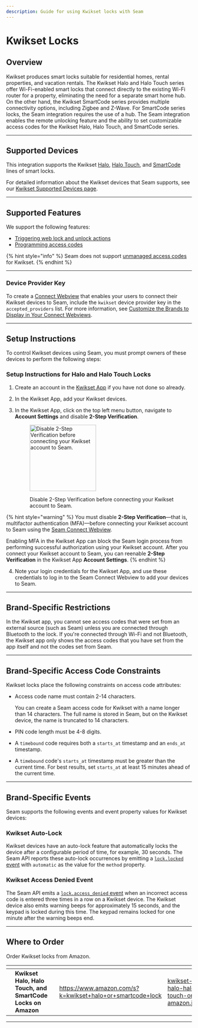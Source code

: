 ```yaml
---
description: Guide for using Kwikset locks with Seam
---
```


# Kwikset Locks

## Overview

Kwikset produces smart locks suitable for residential homes, rental properties, and vacation rentals. The Kwikset Halo and Halo Touch series offer Wi-Fi-enabled smart locks that connect directly to the existing Wi-Fi router for a property, eliminating the need for a separate smart home hub. On the other hand, the Kwikset SmartCode series provides multiple connectivity options, including Zigbee and Z-Wave. For SmartCode series locks, the Seam integration requires the use of a hub. The Seam integration enables the remote unlocking feature and the ability to set customizable access codes for the Kwikset Halo, Halo Touch, and SmartCode series.

***

## Supported Devices

This integration supports the Kwikset [Halo](https://www.kwikset.com/halo), [Halo Touch](https://www.kwikset.com/halo-touch), and [SmartCode](https://www.kwikset.com/products/electronic/electronic-smart-locks) lines of smart locks.

For detailed information about the Kwikset devices that Seam supports, see our [Kwikset Supported Devices page](https://www.seam.co/manufacturers/kwikset).

***

## Supported Features

We support the following features:

* [Triggering web lock and unlock actions](../products/smart-locks/lock-and-unlock.md)
* [Programming access codes](../products/smart-locks/access-codes/)

{% hint style="info" %}
Seam does not support [unmanaged access codes](../products/smart-locks/access-codes/migrating-existing-access-codes.md) for Kwikset.
{% endhint %}

***

### Device Provider Key

To create a [Connect Webview](../core-concepts/connect-webviews/) that enables your users to connect their Kwikset devices to Seam, include the `kwikset` device provider key in the `accepted_providers` list. For more information, see [Customize the Brands to Display in Your Connect Webviews](../core-concepts/connect-webviews/customizing-connect-webviews.md#customize-the-brands-to-display-in-your-connect-webviews).

***

## Setup Instructions

To control Kwikset devices using Seam, you must prompt owners of these devices to perform the following steps:

### Setup Instructions for Halo and Halo Touch Locks

1. Create an account in the [Kwikset App](https://www.kwikset.com/smart-locks/app) if you have not done so already.
2. In the Kwikset App, add your Kwikset devices.
3.  In the Kwikset App, click on the top left menu button, navigate to **Account Settings** and disable **2-Step Verification**.

    <figure><img src="../.gitbook/assets/kwikset-MFA-settings.png" alt="Disable 2-Step Verification before connecting your Kwikset account to Seam." width="180"><figcaption><p>Disable 2-Step Verification before connecting your Kwikset account to Seam.</p></figcaption></figure>

{% hint style="warning" %}
You must disable **2-Step Verification**—that is, multifactor authentication (MFA)—before connecting your Kwikset account to Seam using the [Seam Connect Webview](../core-concepts/connect-webviews/).

Enabling MFA in the Kwikset App can block the Seam login process from performing successful authorization using your Kwikset account. After you connect your Kwikset account to Seam, you can reenable **2-Step Verification** in the Kwikset App **Account Settings**.
{% endhint %}

4. Note your login credentials for the Kwikset App, and use these credentials to log in to the Seam Connect Webview to add your devices to Seam.

***

## Brand-Specific Restrictions

In the Kwikset app, you cannot see access codes that were set from an external source (such as Seam) unless you are connected through Bluetooth to the lock. If you're connected through Wi-Fi and not Bluetooth, the Kwikset app only shows the access codes that you have set from the app itself and not the codes set from Seam.

***

## Brand-Specific Access Code Constraints

Kwikset locks place the following constraints on access code attributes:

*   Access code name must contain 2-14 characters.

    You can create a Seam access code for Kwikset with a name longer than 14 characters. The full name is stored in Seam, but on the Kwikset device, the name is truncated to 14 characters.
* PIN code length must be 4-8 digits.
* A `timebound` code requires both a `starts_at` timestamp and an `ends_at` timestamp.
* A `timebound` code's `starts_at` timestamp must be greater than the current time. For best results, set `starts_at` at least 15 minutes ahead of the current time.

***

## Brand-Specific Events

Seam supports the following events and event property values for Kwikset devices:

### Kwikset Auto-Lock

Kwikset devices have an auto-lock feature that automatically locks the device after a configurable period of time, for example, 30 seconds. The Seam API reports these auto-lock occurrences by emitting a [`lock.locked` event](../api/events/) with `automatic` as the value for the `method` property.

### Kwikset Access Denied Event

The Seam API emits a [`lock.access_denied` event](../api/events/) when an incorrect access code is entered three times in a row on a Kwikset device. The Kwikset device also emits warning beeps for approximately 15 seconds, and the keypad is locked during this time. The keypad remains locked for one minute after the warning beeps end.

***

## Where to Order

Order Kwikset locks from Amazon.

<table data-view="cards"><thead><tr><th></th><th></th><th></th><th data-hidden data-card-target data-type="content-ref"></th><th data-hidden data-card-cover data-type="files"></th></tr></thead><tbody><tr><td></td><td><strong>Kwikset Halo, Halo Touch, and SmartCode Locks on Amazon</strong></td><td></td><td><a href="https://www.amazon.com/s?k=kwikset+halo+or+smartcode+lock">https://www.amazon.com/s?k=kwikset+halo+or+smartcode+lock</a></td><td><a href="../.gitbook/assets/kwikset-halo-halo-touch-on-amazon.jpg">kwikset-halo-halo-touch-on-amazon.jpg</a></td></tr></tbody></table>

***
